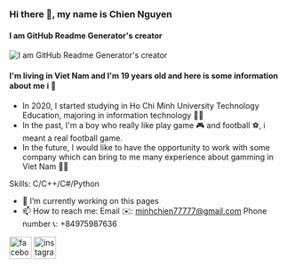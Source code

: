 ### Hi there 👋, my name is Chien Nguyen
#### I am GitHub Readme Generator's creator
![I am GitHub Readme Generator's creator](https://miuc.org/wp-content/uploads/2020/08/6-Reasons-why-you-should-learn-Programming-1280x720.png)
#### I'm living in Viet Nam and I'm 19 years old and here is some information about me ℹ️ 🙋

- In 2020, I started studying in Ho Chi Minh University Technology Education, majoring in information technology 🧑‍🎓
- In the past, I'm a boy who really like play game 🎮 and football ⚽️, i meant a real football game.
- In the future, I would like to have the opportunity to work with some company which can bring to me many experience about gamming in Viet Nam 🧑‍💼

Skills: C/C++/C#/Python

- 🔭 I’m currently working on this pages 
- 📫 How to reach me: Email ✉️: minhchien77777@gmail.com Phone number 📞: +84975987636 


[<img src='https://cdn.jsdelivr.net/npm/simple-icons@3.0.1/icons/facebook.svg' alt='facebook' height='40'>](https://www.facebook.com/profile.php?id=100014328606763)  [<img src='https://cdn.jsdelivr.net/npm/simple-icons@3.0.1/icons/instagram.svg' alt='instagram' height='40'>](https://www.instagram.com/https://www.instagram.com/_mchien//)  


